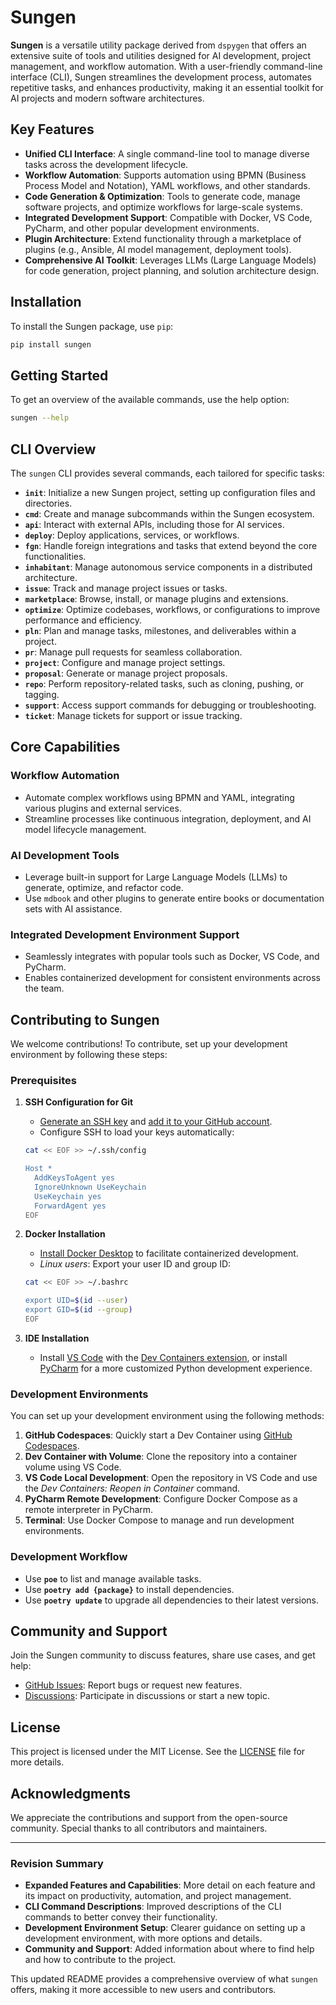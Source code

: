 # **Sungen**

**Sungen** is a versatile utility package derived from `dspygen` that offers an extensive suite of tools and utilities designed for AI development, project management, and workflow automation. With a user-friendly command-line interface (CLI), Sungen streamlines the development process, automates repetitive tasks, and enhances productivity, making it an essential toolkit for AI projects and modern software architectures.

## **Key Features**

- **Unified CLI Interface**: A single command-line tool to manage diverse tasks across the development lifecycle.
- **Workflow Automation**: Supports automation using BPMN (Business Process Model and Notation), YAML workflows, and other standards.
- **Code Generation & Optimization**: Tools to generate code, manage software projects, and optimize workflows for large-scale systems.
- **Integrated Development Support**: Compatible with Docker, VS Code, PyCharm, and other popular development environments.
- **Plugin Architecture**: Extend functionality through a marketplace of plugins (e.g., Ansible, AI model management, deployment tools).
- **Comprehensive AI Toolkit**: Leverages LLMs (Large Language Models) for code generation, project planning, and solution architecture design.

## **Installation**

To install the Sungen package, use `pip`:

```sh
pip install sungen
```

## **Getting Started**

To get an overview of the available commands, use the help option:

```sh
sungen --help
```

## **CLI Overview**

The `sungen` CLI provides several commands, each tailored for specific tasks:

- **`init`**: Initialize a new Sungen project, setting up configuration files and directories.
- **`cmd`**: Create and manage subcommands within the Sungen ecosystem.
- **`api`**: Interact with external APIs, including those for AI services.
- **`deploy`**: Deploy applications, services, or workflows.
- **`fgn`**: Handle foreign integrations and tasks that extend beyond the core functionalities.
- **`inhabitant`**: Manage autonomous service components in a distributed architecture.
- **`issue`**: Track and manage project issues or tasks.
- **`marketplace`**: Browse, install, or manage plugins and extensions.
- **`optimize`**: Optimize codebases, workflows, or configurations to improve performance and efficiency.
- **`pln`**: Plan and manage tasks, milestones, and deliverables within a project.
- **`pr`**: Manage pull requests for seamless collaboration.
- **`project`**: Configure and manage project settings.
- **`proposal`**: Generate or manage project proposals.
- **`repo`**: Perform repository-related tasks, such as cloning, pushing, or tagging.
- **`support`**: Access support commands for debugging or troubleshooting.
- **`ticket`**: Manage tickets for support or issue tracking.

## **Core Capabilities**

### **Workflow Automation**
- Automate complex workflows using BPMN and YAML, integrating various plugins and external services.
- Streamline processes like continuous integration, deployment, and AI model lifecycle management.

### **AI Development Tools**
- Leverage built-in support for Large Language Models (LLMs) to generate, optimize, and refactor code.
- Use `mdbook` and other plugins to generate entire books or documentation sets with AI assistance.

### **Integrated Development Environment Support**
- Seamlessly integrates with popular tools such as Docker, VS Code, and PyCharm.
- Enables containerized development for consistent environments across the team.

## **Contributing to Sungen**

We welcome contributions! To contribute, set up your development environment by following these steps:

### **Prerequisites**

1. **SSH Configuration for Git**
   - [Generate an SSH key](https://docs.github.com/en/authentication/connecting-to-github-with-ssh/generating-a-new-ssh-key-and-adding-it-to-the-ssh-agent#generating-a-new-ssh-key) and [add it to your GitHub account](https://docs.github.com/en/authentication/connecting-to-github-with-ssh/adding-a-new-ssh-key-to-your-github-account).
   - Configure SSH to load your keys automatically:
    ```sh
    cat << EOF >> ~/.ssh/config
    
    Host *
      AddKeysToAgent yes
      IgnoreUnknown UseKeychain
      UseKeychain yes
      ForwardAgent yes
    EOF
    ```

2. **Docker Installation**
   - [Install Docker Desktop](https://www.docker.com/get-started) to facilitate containerized development.
   - _Linux users_: Export your user ID and group ID:
    ```sh
    cat << EOF >> ~/.bashrc
    
    export UID=$(id --user)
    export GID=$(id --group)
    EOF
    ```

3. **IDE Installation**
   - Install [VS Code](https://code.visualstudio.com/) with the [Dev Containers extension](https://marketplace.visualstudio.com/items?itemName=ms-vscode-remote.remote-containers), or install [PyCharm](https://www.jetbrains.com/pycharm/download) for a more customized Python development experience.

### **Development Environments**

You can set up your development environment using the following methods:

1. **GitHub Codespaces**: Quickly start a Dev Container using [GitHub Codespaces](https://github.com/features/codespaces).
2. **Dev Container with Volume**: Clone the repository into a container volume using VS Code.
3. **VS Code Local Development**: Open the repository in VS Code and use the _Dev Containers: Reopen in Container_ command.
4. **PyCharm Remote Development**: Configure Docker Compose as a remote interpreter in PyCharm.
5. **Terminal**: Use Docker Compose to manage and run development environments.

### **Development Workflow**

- Use **`poe`** to list and manage available tasks.
- Use **`poetry add {package}`** to install dependencies.
- Use **`poetry update`** to upgrade all dependencies to their latest versions.

## **Community and Support**

Join the Sungen community to discuss features, share use cases, and get help:

- [GitHub Issues](https://github.com/your-repo/sungen/issues): Report bugs or request new features.
- [Discussions](https://github.com/your-repo/sungen/discussions): Participate in discussions or start a new topic.

## **License**

This project is licensed under the MIT License. See the [LICENSE](LICENSE) file for more details.

## **Acknowledgments**

We appreciate the contributions and support from the open-source community. Special thanks to all contributors and maintainers.

---

### **Revision Summary**

- **Expanded Features and Capabilities**: More detail on each feature and its impact on productivity, automation, and project management.
- **CLI Command Descriptions**: Improved descriptions of the CLI commands to better convey their functionality.
- **Development Environment Setup**: Clearer guidance on setting up a development environment, with more options and details.
- **Community and Support**: Added information about where to find help and how to contribute to the project.

This updated README provides a comprehensive overview of what `sungen` offers, making it more accessible to new users and contributors.